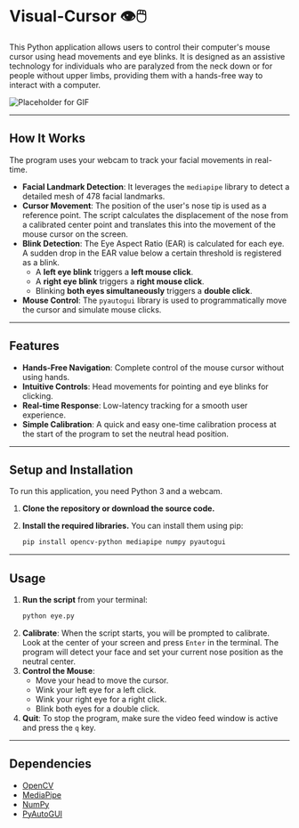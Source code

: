 # Visual-Cursor 👁️🖱️

This Python application allows users to control their computer's mouse cursor using head movements and eye blinks. It is designed as an assistive technology for individuals who are paralyzed from the neck down or for people without upper limbs, providing them with a hands-free way to interact with a computer.

![Placeholder for GIF](https://placehold.co/600x400/2d3748/ffffff?text=Add+a+GIF+Demonstration+Here)

---

## How It Works

The program uses your webcam to track your facial movements in real-time.

* **Facial Landmark Detection**: It leverages the `mediapipe` library to detect a detailed mesh of 478 facial landmarks.
* **Cursor Movement**: The position of the user's nose tip is used as a reference point. The script calculates the displacement of the nose from a calibrated center point and translates this into the movement of the mouse cursor on the screen.
* **Blink Detection**: The Eye Aspect Ratio (EAR) is calculated for each eye. A sudden drop in the EAR value below a certain threshold is registered as a blink.
    * A **left eye blink** triggers a **left mouse click**.
    * A **right eye blink** triggers a **right mouse click**.
    * Blinking **both eyes simultaneously** triggers a **double click**.
* **Mouse Control**: The `pyautogui` library is used to programmatically move the cursor and simulate mouse clicks.

---

## Features

* **Hands-Free Navigation**: Complete control of the mouse cursor without using hands.
* **Intuitive Controls**: Head movements for pointing and eye blinks for clicking.
* **Real-time Response**: Low-latency tracking for a smooth user experience.
* **Simple Calibration**: A quick and easy one-time calibration process at the start of the program to set the neutral head position.

---

## Setup and Installation

To run this application, you need Python 3 and a webcam.

1.  **Clone the repository or download the source code.**

2.  **Install the required libraries.** You can install them using pip:
    ```bash
    pip install opencv-python mediapipe numpy pyautogui
    ```

---

## Usage

1.  **Run the script** from your terminal:
    ```bash
    python eye.py
    ```
2.  **Calibrate**: When the script starts, you will be prompted to calibrate. Look at the center of your screen and press `Enter` in the terminal. The program will detect your face and set your current nose position as the neutral center.
3.  **Control the Mouse**:
    * Move your head to move the cursor.
    * Wink your left eye for a left click.
    * Wink your right eye for a right click.
    * Blink both eyes for a double click.
4.  **Quit**: To stop the program, make sure the video feed window is active and press the `q` key.

---

## Dependencies

* [OpenCV](https://pypi.org/project/opencv-python/)
* [MediaPipe](https://pypi.org/project/mediapipe/)
* [NumPy](https://pypi.org/project/numpy/)
* [PyAutoGUI](https://pypi.org/project/PyAutoGUI/)
